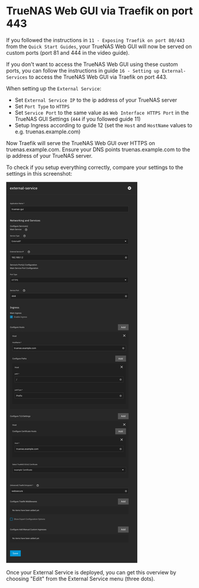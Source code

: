 # TrueNAS Web GUI via Traefik on port 443

If you followed the instructions in `11 - Exposing Traefik on port 80/443` from the `Quick Start Guides`, your TrueNAS Web GUI will now be served on custom ports (port 81 and 444 in the video guide).

If you don't want to access the TrueNAS Web GUI using these custom ports, you can follow the instructions in guide `16 - Setting up External-Services` to access the TrueNAS Web GUI via Traefik on port 443.

When setting up the `External Service`:
- Set `External Service IP` to the ip address of your TrueNAS server
- Set `Port Type` to `HTTPS`
- Set `Service Port` to the same value as `Web Interface HTTPS Port` in the TrueNAS GUI Settings (`444` if you followed guide 11)
- Setup Ingress according to guide 12 (set the `Host` and `HostName` values to e.g. truenas.example.com)

Now Traefik will serve the TrueNAS Web GUI over HTTPS on truenas.example.com. Ensure your DNS points truenas.example.com to the ip address of your TrueNAS server.

To check if you setup everything correctly, compare your settings to the settings in this screenshot:

![Screenshot with External Service settings overview](./truenas-web-gui-via-traefik-screenshot.png?raw=true "Screenshot with External Service settings overview")

Once your External Service is deployed, you can get this overview by choosing "Edit" from the External Service menu (three dots).
